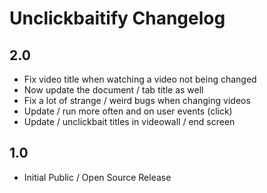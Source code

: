 # Unclickbaitify Changelog

## 2.0
- Fix video title when watching a video not being changed
- Now update the document / tab title as well
- Fix a lot of strange / weird bugs when changing videos
- Update / run more often and on user events (click)
- Update / unclickbait titles in videowall / end screen


## 1.0
- Initial Public / Open Source Release